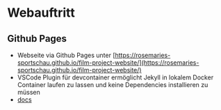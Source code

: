 # Webauftritt

## Github Pages
- Webseite via Github Pages unter [https://rosemaries-sportschau.github.io/film-project-website/](https://rosemaries-sportschau.github.io/film-project-website/)
- VSCode Plugin für devcontainer ermöglicht Jekyll in lokalem Docker Container laufen zu lassen und keine Dependencies installieren zu müssen
- [docs](https://jekyllrb.com/docs/)
